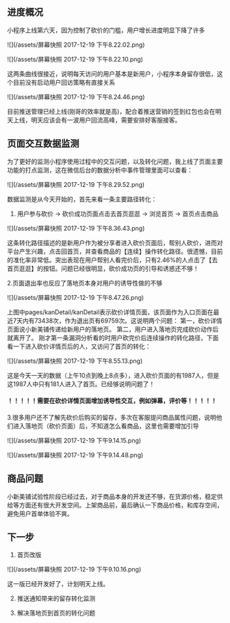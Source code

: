 ## 进度概况
小程序上线第六天，因为控制了砍价的门槛，用户增长进度明显下降了许多

![](/assets/屏幕快照 2017-12-19 下午8.22.02.png)

![](/assets/屏幕快照 2017-12-19 下午8.22.10.png)

这两条曲线很接近，说明每天访问的用户基本是新用户，小程序本身留存很低，这个目前没有启动用户回访策略有直接关系

![](/assets/屏幕快照 2017-12-19 下午8.24.46.png)

目前推送管理已经上线(刚哥的效率就是高)，配合着推送营销的签到红包也会在明天上线，明天应该会有一波用户回流高峰，需要安排好客服接客。

## 页面交互数据监测
为了更好的监测小程序使用过程中的交互问题，以及转化问题，我上线了页面主要功能的打点监测，这在微信后台的数据分析中事件管理里面可以查看：

![](/assets/屏幕快照 2017-12-19 下午8.29.52.png)

数据监测是从今天开始的，首先来看一条主要路径转化：

1. 用户参与砍价 -> 砍价成功页面点击去首页逛逛 -> 浏览首页 -> 首页点击商品

![](/assets/屏幕快照 2017-12-19 下午8.36.43.png)

这条转化路径描述的是新用户作为被分享者进入砍价页面后，帮别人砍价，进而对平台产生兴趣，点击回首页，并查看商品的【连续】操作转化路径。很遗憾，目前的准化率非常低。突出表现在用户帮别人看完价后，只有2.46%的人点击了【去首页逛逛】的按钮。问题已经很明显，砍价成功页的引导和诱惑还不够！

2.页面退出率也反应了落地页本身对用户的诱导性做的不够

 ![](/assets/屏幕快照 2017-12-19 下午8.47.26.png)
 
 上图中pages/kanDetail/kanDetail表示砍价详情页面，该页面作为入口页面在最近7天内有73438次，作为退出页有69759次。这说明两个问题：
   第一，砍价详情页面说小新美铺传递给新用户的落地页。
   第二，用户进入落地页完成砍价动作后就离开了。
 刚才第一条漏洞分析看的时用户砍完价后连续操作的转化路径，下面看一下进入砍价详情页后的人，又访问了首页的转化：
 
 ![](/assets/屏幕快照 2017-12-19 下午8.55.13.png)
 
 这是今天一天的数据（上午10点到晚上8点多），进入砍价页面的有1987人，但是这1987人中只有181人进入了首页。已经够说明问题了！
 
 #### ！！！！！需要在砍价详情页面增加诱导性交互，例如弹幕，评价等！！！！！
 

 
 3.很多用户还不了解先砍价后购买的留存，多次在客服提问商品属性问题，说明他们进入落地页（砍价页面）后，不知道怎么看商品，这里也需要增加引导
 
![](/assets/屏幕快照 2017-12-19 下午9.14.15.png) 

![](/assets/屏幕快照 2017-12-19 下午9.14.48.png)
 
 ## 商品问题
 小新美铺试验性阶段已经过去，对于商品本身的开发还不够，在货源价格，稳定供给等方面还有很大开发空间。上架商品前，最后确认一下商品价格，和库存空间，避免用户首单体验不爽。
 
 
 ## 下一步
 1. 首页改版
 
 ![](/assets/屏幕快照 2017-12-19 下午9.10.16.png)
 
 这一版已经开发好了，计划明天上线。
 
 2. 推送通知带来的留存转化监测
 
 3. 解决落地页到首页的转化问题
 
 
 